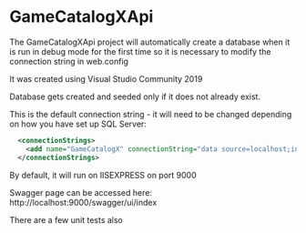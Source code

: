 # GameCatalogXApi
The GameCatalogXApi project will automatically create a database when it is run in debug mode for the first time 
so it is necessary to modify the connection string in web.config

It was created using Visual Studio Community 2019

Database gets created and seeded only if it does not already exist.

This is the default connection string - it will need to be changed depending on how you have set up SQL Server:
```xml
  <connectionStrings>
    <add name="GameCatalogX" connectionString="data source=localhost;initial catalog=catalogx;integrated security=True;MultipleActiveResultSets=True;App=EntityFramework" providerName="System.Data.SqlClient" />
  </connectionStrings>
```

By default, it will run on IISEXPRESS on port 9000

Swagger page can be accessed here:
http://localhost:9000/swagger/ui/index

There are a few unit tests also
